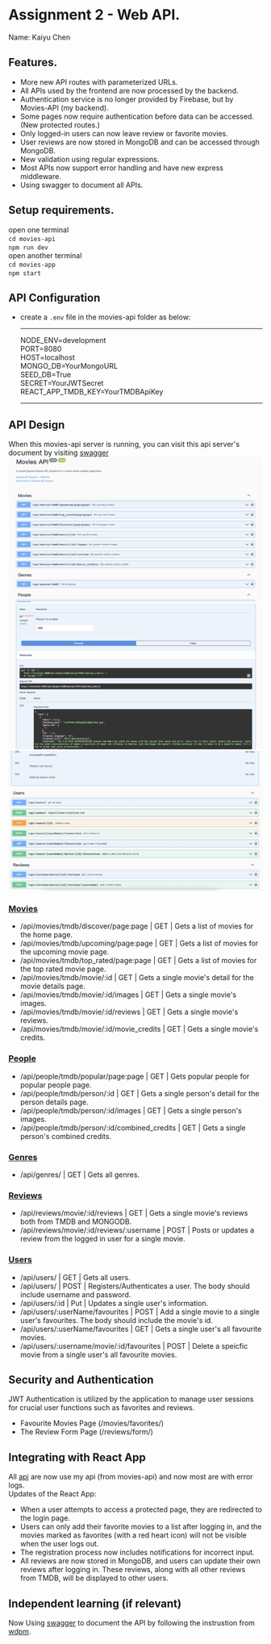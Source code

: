 # Assignment 2 - Web API.

Name: Kaiyu Chen

## Features.

 + More new API routes with parameterized URLs.
 + All APIs used by the frontend are now processed by the backend.
 + Authentication service is no longer provided by Firebase, but by Movies-API (my backend).
 + Some pages now require authentication before data can be accessed. (New protected routes.)
 + Only logged-in users can now leave review or favorite movies.
 + User reviews are now stored in MongoDB and can be accessed through MongoDB.
 + New validation using regular expressions. 
 + Most APIs now support error handling and have new express middleware.
 + Using swagger to document all APIs.
## Setup requirements.

open one terminal  
`cd movies-api`  
`npm run dev`  
open another terminal  
`cd movies-app`  
`npm start`  

## API Configuration

 + create a `.env` file in the movies-api folder as below:
    ______________________
    NODE_ENV=development  
    PORT=8080   
    HOST=localhost  
    MONGO_DB=YourMongoURL  
    SEED_DB=True  
    SECRET=YourJWTSecret  
    REACT_APP_TMDB_KEY=YourTMDBApiKey  
    ______________________

## API Design  

When this movies-api server is running, you can visit this api server's document by visiting [swagger](http://localhost:8080/api-docs/)
![simg1](images/Xnip2023-01-03_08-49-54.jpg)
![simg2](images/Xnip2023-01-03_08-50-29.jpg)
![simg3](images/Xnip2023-01-03_08-52-09.jpg)

### [Movies](movies-api/api/movies/index.js)  
+ /api/movies/tmdb/discover/page:page | GET | Gets a list of movies for the home page.  
+ /api/movies/tmdb/upcoming/page:page | GET | Gets a list of movies for the upcoming movie page.  
+ /api/movies/tmdb/top_rated/page:page | GET | Gets a list of movies for the top rated movie page.  
+ /api/movies/tmdb/movie/:id | GET | Gets a single movie's detail for the movie details page.  
+ /api/movies/tmdb/movie/:id/images | GET | Gets a single movie's images.  
+ /api/movies/tmdb/movie/:id/reviews | GET | Gets a single movie's reviews.  
+ /api/movies/tmdb/movie/:id/movie_credits | GET | Gets a single movie's credits.  

### [People](movies-api/api/people/index.js)  
+ /api/people/tmdb/popular/page:page | GET | Gets popular people for popular people page.  
+ /api/people/tmdb/person/:id | GET | Gets a single person's detail for the person details page.  
+ /api/people/tmdb/person/:id/images | GET | Gets a single person's images.  
+ /api/people/tmdb/person/:id/combined_credits | GET | Gets a single person's combined credits.  

### [Genres](movies-api/api/genres/index.js)    
+ /api/genres/ | GET | Gets all genres.  

### [Reviews](movies-api/api/reviews/index.js)    
+ /api/reviews/movie/:id/reviews | GET | Gets a single movie's reviews both from TMDB and MONGODB.  
+ /api/reviews/movie/:id/reviews/:username | POST | Posts or updates a review from the logged in user for a single movie.  

### [Users](movies-api/api/users/index.js)  
+ /api/users/ | GET | Gets all users.  
+ /api/users/ | POST | Registers/Authenticates a user. The body should include username and password.  
+ /api/users/:id | Put | Updates a single user's information.  
+ /api/users/:userName/favourites | POST | Add a single movie to a single user's favourites. The body should include the movie's id.
+ /api/users/:userName/favourites | GET | Gets a single user's all favourite movies.  
+ /api/users/:username/movie/:id/favourites | POST | Delete a speicfic movie from a single user's all favourite movies.

## Security and Authentication

JWT Authentication is utilized by the application to manage user sessions for crucial user functions such as favorites and reviews.  
+ Favourite Movies Page (/movies/favorites/)
+ The Review Form Page (/reviews/form/)

## Integrating with React App

All [api](#api-design) are now use my api (from movies-api) and now most are with error logs.  
Updates of the React App:  
+ When a user attempts to access a protected page, they are redirected to the login page.  
+ Users can only add their favorite movies to a list after logging in, and the movies marked as favorites (with a red heart icon) will not be visible when the user logs out.  
+ The registration process now includes notifications for incorrect input.  
+ All reviews are now stored in MongoDB, and users can update their own reviews after logging in. These reviews, along with all other reviews from TMDB, will be displayed to other users.  

## Independent learning (if relevant)

Now Using [swagger](https://swagger.io/) to document the API by following the instrustion from [wdpm](https://wdpm.gitbook.io/swagger-documentation/).
